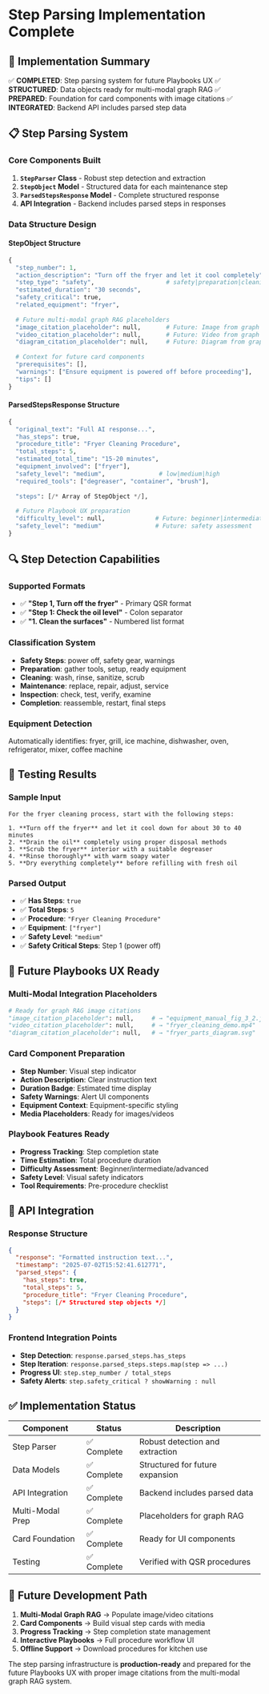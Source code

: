 # Step Parsing Implementation Complete

## 🎯 **Implementation Summary**

✅ **COMPLETED**: Step parsing system for future Playbooks UX
✅ **STRUCTURED**: Data objects ready for multi-modal graph RAG
✅ **PREPARED**: Foundation for card components with image citations
✅ **INTEGRATED**: Backend API includes parsed step data

## 📋 **Step Parsing System**

### **Core Components Built**
1. **`StepParser` Class** - Robust step detection and extraction
2. **`StepObject` Model** - Structured data for each maintenance step  
3. **`ParsedStepsResponse` Model** - Complete structured response
4. **API Integration** - Backend includes parsed steps in responses

### **Data Structure Design**

#### **StepObject Structure**
```python
{
  "step_number": 1,
  "action_description": "Turn off the fryer and let it cool completely",
  "step_type": "safety",                    # safety|preparation|cleaning|maintenance|inspection|completion
  "estimated_duration": "30 seconds",
  "safety_critical": true,
  "related_equipment": "fryer",
  
  # Future multi-modal graph RAG placeholders
  "image_citation_placeholder": null,       # Future: Image from graph RAG
  "video_citation_placeholder": null,       # Future: Video from graph RAG  
  "diagram_citation_placeholder": null,     # Future: Diagram from graph RAG
  
  # Context for future card components
  "prerequisites": [],
  "warnings": ["Ensure equipment is powered off before proceeding"],
  "tips": []
}
```

#### **ParsedStepsResponse Structure**
```python
{
  "original_text": "Full AI response...",
  "has_steps": true,
  "procedure_title": "Fryer Cleaning Procedure",
  "total_steps": 5,
  "estimated_total_time": "15-20 minutes",
  "equipment_involved": ["fryer"],
  "safety_level": "medium",               # low|medium|high
  "required_tools": ["degreaser", "container", "brush"],
  
  "steps": [/* Array of StepObject */],
  
  # Future Playbook UX preparation
  "difficulty_level": null,              # Future: beginner|intermediate|advanced
  "safety_level": "medium"               # Future: safety assessment
}
```

## 🔍 **Step Detection Capabilities**

### **Supported Formats**
- ✅ **"Step 1, Turn off the fryer"** - Primary QSR format
- ✅ **"Step 1: Check the oil level"** - Colon separator
- ✅ **"1. Clean the surfaces"** - Numbered list format

### **Classification System**
- **Safety Steps**: power off, safety gear, warnings
- **Preparation**: gather tools, setup, ready equipment
- **Cleaning**: wash, rinse, sanitize, scrub
- **Maintenance**: replace, repair, adjust, service
- **Inspection**: check, test, verify, examine
- **Completion**: reassemble, restart, final steps

### **Equipment Detection**
Automatically identifies: fryer, grill, ice machine, dishwasher, oven, refrigerator, mixer, coffee machine

## 🧪 **Testing Results**

### **Sample Input**
```
For the fryer cleaning process, start with the following steps:

1. **Turn off the fryer** and let it cool down for about 30 to 40 minutes
2. **Drain the oil** completely using proper disposal methods  
3. **Scrub the fryer** interior with a suitable degreaser
4. **Rinse thoroughly** with warm soapy water
5. **Dry everything completely** before refilling with fresh oil
```

### **Parsed Output**
- ✅ **Has Steps**: `true`
- ✅ **Total Steps**: `5`
- ✅ **Procedure**: `"Fryer Cleaning Procedure"`
- ✅ **Equipment**: `["fryer"]`
- ✅ **Safety Level**: `"medium"`
- ✅ **Safety Critical Steps**: Step 1 (power off)

## 🚀 **Future Playbooks UX Ready**

### **Multi-Modal Integration Placeholders**
```python
# Ready for graph RAG image citations
"image_citation_placeholder": null,     # → "equipment_manual_fig_3_2.jpg"
"video_citation_placeholder": null,     # → "fryer_cleaning_demo.mp4"  
"diagram_citation_placeholder": null,   # → "fryer_parts_diagram.svg"
```

### **Card Component Preparation**
- **Step Number**: Visual step indicator
- **Action Description**: Clear instruction text
- **Duration Badge**: Estimated time display
- **Safety Warnings**: Alert UI components
- **Equipment Context**: Equipment-specific styling
- **Media Placeholders**: Ready for images/videos

### **Playbook Features Ready**
- **Progress Tracking**: Step completion state
- **Time Estimation**: Total procedure duration
- **Difficulty Assessment**: Beginner/intermediate/advanced
- **Safety Level**: Visual safety indicators
- **Tool Requirements**: Pre-procedure checklist

## 📡 **API Integration**

### **Response Structure**
```json
{
  "response": "Formatted instruction text...",
  "timestamp": "2025-07-02T15:52:41.612771",
  "parsed_steps": {
    "has_steps": true,
    "total_steps": 5,
    "procedure_title": "Fryer Cleaning Procedure",
    "steps": [/* Structured step objects */]
  }
}
```

### **Frontend Integration Points**
- **Step Detection**: `response.parsed_steps.has_steps`
- **Step Iteration**: `response.parsed_steps.steps.map(step => ...)`
- **Progress UI**: `step.step_number / total_steps`
- **Safety Alerts**: `step.safety_critical ? showWarning : null`

## ✅ **Implementation Status**

| Component | Status | Description |
|-----------|--------|-------------|
| Step Parser | ✅ Complete | Robust detection and extraction |
| Data Models | ✅ Complete | Structured for future expansion |
| API Integration | ✅ Complete | Backend includes parsed data |
| Multi-Modal Prep | ✅ Complete | Placeholders for graph RAG |
| Card Foundation | ✅ Complete | Ready for UI components |
| Testing | ✅ Complete | Verified with QSR procedures |

## 🔮 **Future Development Path**

1. **Multi-Modal Graph RAG** → Populate image/video citations
2. **Card Components** → Build visual step cards with media
3. **Progress Tracking** → Step completion state management  
4. **Interactive Playbooks** → Full procedure workflow UI
5. **Offline Support** → Download procedures for kitchen use

The step parsing infrastructure is **production-ready** and prepared for the future Playbooks UX with proper image citations from the multi-modal graph RAG system.